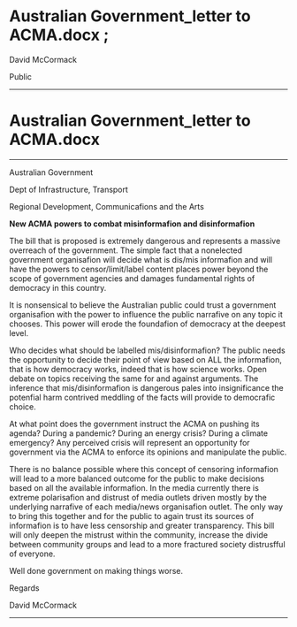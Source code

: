 # Australian Government_letter to ACMA.docx ;

David McCormack

Public


-----

# Australian Government_letter to ACMA.docx


-----

Australian Government

Dept of Infrastructure, Transport

Regional Development, Communicafions and the Arts

**New ACMA powers to combat misinformafion and disinformafion**

The bill that is proposed is extremely dangerous and represents a massive overreach of the
government. The simple fact that a nonelected government organisafion will decide what is dis/mis
informafion and will have the powers to censor/limit/label content places power beyond the scope
of government agencies and damages fundamental rights of democracy in this country.

It is nonsensical to believe the Australian public could trust a government organisafion with the
power to influence the public narrafive on any topic it chooses. This power will erode the foundafion
of democracy at the deepest level.

Who decides what should be labelled mis/disinformafion? The public needs the opportunity to
decide their point of view based on ALL the informafion, that is how democracy works, indeed that is
how science works. Open debate on topics receiving the same for and against arguments. The
inference that mis/disinformafion is dangerous pales into insignificance the potenfial harm contrived
meddling of the facts will provide to democrafic choice.

At what point does the government instruct the ACMA on pushing its agenda? During a pandemic?
During an energy crisis? During a climate emergency? Any perceived crisis will represent an
opportunity for government via the ACMA to enforce its opinions and manipulate the public.

There is no balance possible where this concept of censoring informafion will lead to a more
balanced outcome for the public to make decisions based on all the available informafion. In the
media currently there is extreme polarisafion and distrust of media outlets driven mostly by the
underlying narrafive of each media/news organisafion outlet. The only way to bring this together and
for the public to again trust its sources of informafion is to have less censorship and greater
transparency. This bill will only deepen the mistrust within the community, increase the divide
between community groups and lead to a more fractured society distrusfful of everyone.

Well done government on making things worse.

Regards

David McCormack


-----

